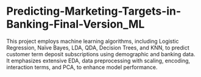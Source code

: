 # Predicting-Marketing-Targets-in-Banking-Final-Version_ML
This project employs machine learning algorithms, including Logistic Regression, Naïve Bayes, LDA, QDA, Decision Trees, and KNN, to predict customer term deposit subscriptions using demographic and banking data. It emphasizes extensive EDA, data preprocessing with scaling, encoding, interaction terms, and PCA, to enhance model performance.
